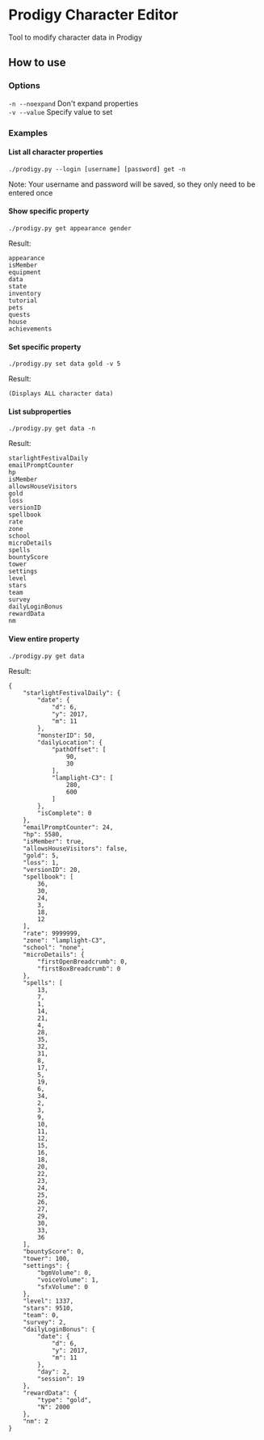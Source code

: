 # Prodigy Character Editor

Tool to modify character data in Prodigy

## How to use

### Options

```-n --noexpand``` Don't expand properties  
```-v --value``` Specify value to set

### Examples

#### List all character properties

```
./prodigy.py --login [username] [password] get -n
```

Note: Your username and password will be saved, so they only need to be entered once

#### Show specific property

```
./prodigy.py get appearance gender
```
Result:
```
appearance
isMember
equipment
data
state
inventory
tutorial
pets
quests
house
achievements
```

#### Set specific property

```
./prodigy.py set data gold -v 5
```
Result:
```
(Displays ALL character data)
```

#### List subproperties

```
./prodigy.py get data -n
```
Result:
```
starlightFestivalDaily
emailPromptCounter
hp
isMember
allowsHouseVisitors
gold
loss
versionID
spellbook
rate
zone
school
microDetails
spells
bountyScore
tower
settings
level
stars
team
survey
dailyLoginBonus
rewardData
nm
```

#### View entire property

```
./prodigy.py get data
```
Result:
```
{
    "starlightFestivalDaily": {
        "date": {
            "d": 6,
            "y": 2017,
            "m": 11
        },
        "monsterID": 50,
        "dailyLocation": {
            "pathOffset": [
                90,
                30
            ],
            "lamplight-C3": [
                280,
                600
            ]
        },
        "isComplete": 0
    },
    "emailPromptCounter": 24,
    "hp": 5580,
    "isMember": true,
    "allowsHouseVisitors": false,
    "gold": 5,
    "loss": 1,
    "versionID": 20,
    "spellbook": [
        36,
        30,
        24,
        3,
        18,
        12
    ],
    "rate": 9999999,
    "zone": "lamplight-C3",
    "school": "none",
    "microDetails": {
        "firstOpenBreadcrumb": 0,
        "firstBoxBreadcrumb": 0
    },
    "spells": [
        13,
        7,
        1,
        14,
        21,
        4,
        28,
        35,
        32,
        31,
        8,
        17,
        5,
        19,
        6,
        34,
        2,
        3,
        9,
        10,
        11,
        12,
        15,
        16,
        18,
        20,
        22,
        23,
        24,
        25,
        26,
        27,
        29,
        30,
        33,
        36
    ],
    "bountyScore": 0,
    "tower": 100,
    "settings": {
        "bgmVolume": 0,
        "voiceVolume": 1,
        "sfxVolume": 0
    },
    "level": 1337,
    "stars": 9510,
    "team": 0,
    "survey": 2,
    "dailyLoginBonus": {
        "date": {
            "d": 6,
            "y": 2017,
            "m": 11
        },
        "day": 2,
        "session": 19
    },
    "rewardData": {
        "type": "gold",
        "N": 2000
    },
    "nm": 2
}
```
